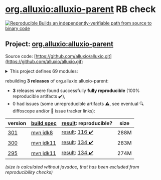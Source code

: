 [org.alluxio:alluxio-parent](https://central.sonatype.com/artifact/org.alluxio/alluxio-parent/301/versions) RB check
=======

[![Reproducible Builds](https://reproducible-builds.org/images/logos/rb.svg) an independently-verifiable path from source to binary code](https://reproducible-builds.org/)

## Project: [org.alluxio:alluxio-parent](https://central.sonatype.com/artifact/org.alluxio/alluxio-parent/301/versions)

Source code: [https://github.com/alluxio/alluxio.git](https://github.com/alluxio/alluxio.git)

<details><summary>This project defines 69 modules:</summary>

* [org.alluxio:alluxio-assembly](https://central.sonatype.com/artifact/org.alluxio/alluxio-assembly/301)
* [org.alluxio:alluxio-assembly-client](https://central.sonatype.com/artifact/org.alluxio/alluxio-assembly-client/301)
* [org.alluxio:alluxio-assembly-server](https://central.sonatype.com/artifact/org.alluxio/alluxio-assembly-server/301)
* [org.alluxio:alluxio-common](https://central.sonatype.com/artifact/org.alluxio/alluxio-common/301)
* [org.alluxio:alluxio-core](https://central.sonatype.com/artifact/org.alluxio/alluxio-core/301)
* [org.alluxio:alluxio-core-client](https://central.sonatype.com/artifact/org.alluxio/alluxio-core-client/301)
* [org.alluxio:alluxio-core-client-fs](https://central.sonatype.com/artifact/org.alluxio/alluxio-core-client-fs/301)
* [org.alluxio:alluxio-core-client-hdfs](https://central.sonatype.com/artifact/org.alluxio/alluxio-core-client-hdfs/301)
* [org.alluxio:alluxio-core-client-hdfs3](https://central.sonatype.com/artifact/org.alluxio/alluxio-core-client-hdfs3/301)
* [org.alluxio:alluxio-core-common](https://central.sonatype.com/artifact/org.alluxio/alluxio-core-common/301)
* [org.alluxio:alluxio-core-server](https://central.sonatype.com/artifact/org.alluxio/alluxio-core-server/301)
* [org.alluxio:alluxio-core-server-common](https://central.sonatype.com/artifact/org.alluxio/alluxio-core-server-common/301)
* [org.alluxio:alluxio-core-server-master](https://central.sonatype.com/artifact/org.alluxio/alluxio-core-server-master/301)
* [org.alluxio:alluxio-core-server-proxy](https://central.sonatype.com/artifact/org.alluxio/alluxio-core-server-proxy/301)
* [org.alluxio:alluxio-core-server-worker](https://central.sonatype.com/artifact/org.alluxio/alluxio-core-server-worker/301)
* [org.alluxio:alluxio-core-transport](https://central.sonatype.com/artifact/org.alluxio/alluxio-core-transport/301)
* [org.alluxio:alluxio-dora](https://central.sonatype.com/artifact/org.alluxio/alluxio-dora/301)
* [org.alluxio:alluxio-examples](https://central.sonatype.com/artifact/org.alluxio/alluxio-examples/301)
* [org.alluxio:alluxio-integration](https://central.sonatype.com/artifact/org.alluxio/alluxio-integration/301)
* [org.alluxio:alluxio-integration-fuse](https://central.sonatype.com/artifact/org.alluxio/alluxio-integration-fuse/301)
* [org.alluxio:alluxio-integration-jnifuse](https://central.sonatype.com/artifact/org.alluxio/alluxio-integration-jnifuse/301)
* [org.alluxio:alluxio-integration-jnifuse-fs](https://central.sonatype.com/artifact/org.alluxio/alluxio-integration-jnifuse-fs/301)
* [org.alluxio:alluxio-integration-jnifuse-native](https://central.sonatype.com/artifact/org.alluxio/alluxio-integration-jnifuse-native/301)
* [org.alluxio:alluxio-integration-tools](https://central.sonatype.com/artifact/org.alluxio/alluxio-integration-tools/301)
* [org.alluxio:alluxio-integration-tools-hms](https://central.sonatype.com/artifact/org.alluxio/alluxio-integration-tools-hms/301)
* [org.alluxio:alluxio-integration-tools-validation](https://central.sonatype.com/artifact/org.alluxio/alluxio-integration-tools-validation/301)
* [org.alluxio:alluxio-job](https://central.sonatype.com/artifact/org.alluxio/alluxio-job/301)
* [org.alluxio:alluxio-job-client](https://central.sonatype.com/artifact/org.alluxio/alluxio-job-client/301)
* [org.alluxio:alluxio-job-common](https://central.sonatype.com/artifact/org.alluxio/alluxio-job-common/301)
* [org.alluxio:alluxio-job-server](https://central.sonatype.com/artifact/org.alluxio/alluxio-job-server/301)
* [org.alluxio:alluxio-microbench](https://central.sonatype.com/artifact/org.alluxio/alluxio-microbench/301)
* [org.alluxio:alluxio-minicluster](https://central.sonatype.com/artifact/org.alluxio/alluxio-minicluster/301)
* [org.alluxio:alluxio-parent](https://central.sonatype.com/artifact/org.alluxio/alluxio-parent/301)
* [org.alluxio:alluxio-shaded](https://central.sonatype.com/artifact/org.alluxio/alluxio-shaded/301)
* [org.alluxio:alluxio-shaded-client](https://central.sonatype.com/artifact/org.alluxio/alluxio-shaded-client/301)
* [org.alluxio:alluxio-shaded-hadoop3-client](https://central.sonatype.com/artifact/org.alluxio/alluxio-shaded-hadoop3-client/301)
* [org.alluxio:alluxio-shell](https://central.sonatype.com/artifact/org.alluxio/alluxio-shell/301)
* [org.alluxio:alluxio-stress](https://central.sonatype.com/artifact/org.alluxio/alluxio-stress/301)
* [org.alluxio:alluxio-stress-common](https://central.sonatype.com/artifact/org.alluxio/alluxio-stress-common/301)
* [org.alluxio:alluxio-stress-shell](https://central.sonatype.com/artifact/org.alluxio/alluxio-stress-shell/301)
* [org.alluxio:alluxio-table](https://central.sonatype.com/artifact/org.alluxio/alluxio-table/301)
* [org.alluxio:alluxio-table-base](https://central.sonatype.com/artifact/org.alluxio/alluxio-table-base/301)
* [org.alluxio:alluxio-table-client](https://central.sonatype.com/artifact/org.alluxio/alluxio-table-client/301)
* [org.alluxio:alluxio-table-server](https://central.sonatype.com/artifact/org.alluxio/alluxio-table-server/301)
* [org.alluxio:alluxio-table-server-common](https://central.sonatype.com/artifact/org.alluxio/alluxio-table-server-common/301)
* [org.alluxio:alluxio-table-server-master](https://central.sonatype.com/artifact/org.alluxio/alluxio-table-server-master/301)
* [org.alluxio:alluxio-table-server-underdb](https://central.sonatype.com/artifact/org.alluxio/alluxio-table-server-underdb/301)
* [org.alluxio:alluxio-table-server-underdb-glue](https://central.sonatype.com/artifact/org.alluxio/alluxio-table-server-underdb-glue/301)
* [org.alluxio:alluxio-table-server-underdb-hive](https://central.sonatype.com/artifact/org.alluxio/alluxio-table-server-underdb-hive/301)
* [org.alluxio:alluxio-table-shell](https://central.sonatype.com/artifact/org.alluxio/alluxio-table-shell/301)
* [org.alluxio:alluxio-tests](https://central.sonatype.com/artifact/org.alluxio/alluxio-tests/301)
* [org.alluxio:alluxio-underfs](https://central.sonatype.com/artifact/org.alluxio/alluxio-underfs/301)
* [org.alluxio:alluxio-underfs-abfs](https://central.sonatype.com/artifact/org.alluxio/alluxio-underfs-abfs/301)
* [org.alluxio:alluxio-underfs-adl](https://central.sonatype.com/artifact/org.alluxio/alluxio-underfs-adl/301)
* [org.alluxio:alluxio-underfs-cephfs](https://central.sonatype.com/artifact/org.alluxio/alluxio-underfs-cephfs/301)
* [org.alluxio:alluxio-underfs-cephfs-hadoop](https://central.sonatype.com/artifact/org.alluxio/alluxio-underfs-cephfs-hadoop/301)
* [org.alluxio:alluxio-underfs-cos](https://central.sonatype.com/artifact/org.alluxio/alluxio-underfs-cos/301)
* [org.alluxio:alluxio-underfs-cosn](https://central.sonatype.com/artifact/org.alluxio/alluxio-underfs-cosn/301)
* [org.alluxio:alluxio-underfs-gcs](https://central.sonatype.com/artifact/org.alluxio/alluxio-underfs-gcs/301)
* [org.alluxio:alluxio-underfs-hdfs](https://central.sonatype.com/artifact/org.alluxio/alluxio-underfs-hdfs/301)
* [org.alluxio:alluxio-underfs-kodo](https://central.sonatype.com/artifact/org.alluxio/alluxio-underfs-kodo/301)
* [org.alluxio:alluxio-underfs-local](https://central.sonatype.com/artifact/org.alluxio/alluxio-underfs-local/301)
* [org.alluxio:alluxio-underfs-obs](https://central.sonatype.com/artifact/org.alluxio/alluxio-underfs-obs/301)
* [org.alluxio:alluxio-underfs-oss](https://central.sonatype.com/artifact/org.alluxio/alluxio-underfs-oss/301)
* [org.alluxio:alluxio-underfs-ozone](https://central.sonatype.com/artifact/org.alluxio/alluxio-underfs-ozone/301)
* [org.alluxio:alluxio-underfs-s3a](https://central.sonatype.com/artifact/org.alluxio/alluxio-underfs-s3a/301)
* [org.alluxio:alluxio-underfs-swift](https://central.sonatype.com/artifact/org.alluxio/alluxio-underfs-swift/301)
* [org.alluxio:alluxio-underfs-wasb](https://central.sonatype.com/artifact/org.alluxio/alluxio-underfs-wasb/301)
* [org.alluxio:alluxio-underfs-web](https://central.sonatype.com/artifact/org.alluxio/alluxio-underfs-web/301)
</details>

rebuilding **3 releases** of org.alluxio:alluxio-parent:
- **3** releases were found successfully **fully reproducible** (100% reproducible artifacts :heavy_check_mark:),
- 0 had issues (some unreproducible artifacts :warning:, see eventual :mag: diffoscope and/or :memo: issue tracker links):

| version | [build spec](/BUILDSPEC.md) | [result](https://reproducible-builds.org/docs/jvm/): reproducible? | size |
| -- | --------- | ------ | -- |
| [301](https://central.sonatype.com/artifact/org.alluxio/alluxio-parent/301/pom) | [mvn jdk8](alluxio-301.buildspec) | [result](alluxio-parent-301.buildinfo): [116 :heavy_check_mark: ](alluxio-parent-301.buildcompare) | 288M |
| [300](https://central.sonatype.com/artifact/org.alluxio/alluxio-parent/300/pom) | [mvn jdk11](alluxio-300.buildspec) | [result](alluxio-parent-300.buildinfo): [134 :heavy_check_mark: ](alluxio-parent-300.buildcompare) | 283M |
| [295](https://central.sonatype.com/artifact/org.alluxio/alluxio-parent/295/pom) | [mvn jdk11](alluxio-295.buildspec) | [result](alluxio-parent-295.buildinfo): [134 :heavy_check_mark: ](alluxio-parent-295.buildcompare) | 274M |

<i>(size is calculated without javadoc, that has been excluded from reproducibility checks)</i>

